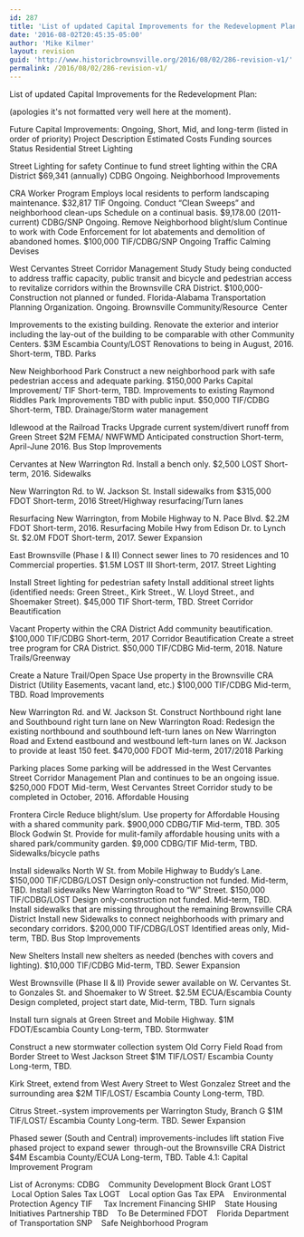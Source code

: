 ```yaml
---
id: 287
title: 'List of updated Capital Improvements for the Redevelopment Plan'
date: '2016-08-02T20:45:35-05:00'
author: 'Mike Kilmer'
layout: revision
guid: 'http://www.historicbrownsville.org/2016/08/02/286-revision-v1/'
permalink: /2016/08/02/286-revision-v1/
---
```


List of updated Capital Improvements for the Redevelopment Plan:

(apologies it's not formatted very well here at the moment).

Future Capital Improvements: Ongoing, Short, Mid, and long-term (listed in order of priority)
Project
Description
Estimated Costs
Funding sources
Status
Residential Street Lighting




Street Lighting for safety
Continue to fund street lighting within the CRA District
$69,341
(annually)
CDBG
Ongoing.
Neighborhood Improvements




CRA Worker Program
Employs local residents to perform landscaping maintenance.
$32,817
TIF
Ongoing.
Conduct “Clean Sweeps” and neighborhood clean-ups
Schedule on a continual basis.
$9,178.00 (2011-current)
CDBG/SNP
Ongoing.
Remove Neighborhood blight/slum
Continue to work with Code Enforcement for lot abatements and demolition of abandoned homes.
$100,000
TIF/CDBG/SNP
Ongoing
Traffic Calming Devises




West Cervantes Street Corridor Management Study
Study being conducted to address traffic capacity, public transit and bicycle and pedestrian access to revitalize corridors within the Brownsville CRA District.
$100,000-Construction not planned or funded.
Florida-Alabama Transportation Planning Organization.
Ongoing.
Brownsville Community/Resource  Center




Improvements to the existing building.
Renovate the exterior and interior including the lay-out of the building to be comparable with other Community Centers.
$3M
Escambia County/LOST
Renovations to being in August, 2016. Short-term, TBD.
Parks




New Neighborhood Park
Construct a new neighborhood park with safe pedestrian access and adequate parking.
$150,000
Parks Capital Improvement/
TIF
Short-term, TBD.
Improvements to existing Raymond Riddles Park
Improvements TBD with public input.
$50,000
TIF/CDBG
Short-term, TBD.
Drainage/Storm water management




Idlewood at the Railroad Tracks
Upgrade current system/divert runoff from Green Street
$2M
FEMA/
NWFWMD
Anticipated construction Short-term, April-June 2016.
Bus Stop Improvements




Cervantes at New Warrington Rd.
Install a bench only.
$2,500
LOST
Short-term, 2016.
Sidewalks




New Warrington Rd. to W. Jackson St.
Install sidewalks from
$315,000
FDOT
Short-term, 2016
Street/Highway resurfacing/Turn lanes




Resurfacing
New Warrington, from Mobile Highway to N. Pace Blvd.
$2.2M
FDOT
Short-term, 2016.
Resurfacing
Mobile Hwy from Edison Dr. to Lynch St.
$2.0M
FDOT
Short-term, 2017.
Sewer Expansion




East Brownsville (Phase I &amp; II)
Connect sewer lines to 70 residences and 10 Commercial properties.
$1.5M
LOST III
Short-term, 2017.
Street Lighting




Install Street lighting for pedestrian safety
Install additional street lights (identified needs: Green Street., Kirk Street., W. Lloyd Street., and Shoemaker Street).
$45,000
TIF
Short-term, TBD.
Street Corridor Beautification




Vacant Property within the CRA District
Add community beautification.
$100,000
TIF/CDBG
Short-term, 2017
Corridor Beautification
Create a street tree program for CRA District.
$50,000
TIF/CDBG
Mid-term, 2018.
Nature Trails/Greenway




Create a Nature Trail/Open Space
Use property in the Brownsville CRA District (Utility Easements, vacant land, etc.)
$100,000
TIF/CDBG
Mid-term, TBD.
Road Improvements




New Warrington Rd. and W. Jackson St.
Construct Northbound right lane and Southbound right turn lane on New Warrington Road: Redesign the existing northbound and southbound left-turn lanes on New Warrington Road and Extend eastbound and westbound left-turn lanes on W. Jackson to provide at least 150 feet.
$470,000
FDOT
Mid-term, 2017/2018
Parking




Parking places
Some parking will be addressed in the West Cervantes Street Corridor Management Plan and continues to be an ongoing issue.
$250,000
FDOT
Mid-term, West Cervantes Street Corridor study to be completed in October, 2016.
Affordable Housing




Frontera Circle
Reduce blight/slum. Use property for Affordable Housing with a shared community park.
$900,000
CDBG/TIF
Mid-term, TBD.
305 Block Godwin St.
Provide for mulit-family affordable housing units with a shared park/community garden.
$9,000
CDBG/TIF
Mid-term, TBD.
Sidewalks/bicycle paths




Install sidewalks
North W St. from Mobile Highway to Buddy’s Lane.
$150,000
TIF/CDBG/LOST
Design only-construction not funded. Mid-term, TBD.
Install sidewalks
New Warrington Road to “W” Street.
$150,000
TIF/CDBG/LOST
Design only-construction not funded. Mid-term, TBD.
Install sidewalks that are missing throughout the remaining Brownsville CRA District
Install new Sidewalks to connect neighborhoods with primary and secondary corridors.
$200,000
TIF/CDBG/LOST
Identified areas only, Mid-term, TBD.
Bus Stop Improvements




New Shelters
Install new shelters as needed (benches with covers and lighting).
$10,000
TIF/CDBG
Mid-term, TBD.
Sewer Expansion




West Brownsville (Phase II &amp; II)
Provide sewer available on W. Cervantes St. to Gonzales St. and Shoemaker to W Street.
$2.5M
ECUA/Escambia County
Design completed, project start date, Mid-term, TBD.
Turn signals





Install turn signals at Green Street and Mobile Highway.
$1M
FDOT/Escambia County
Long-term, TBD.
Stormwater




Construct a new stormwater collection system
Old Corry Field Road from Border Street to West Jackson Street
$1M
TIF/LOST/
Escambia County
Long-term, TBD.

Kirk Street, extend from West Avery Street to West Gonzalez Street and the surrounding area
$2M
TIF/LOST/
Escambia County
Long-term, TBD.


Citrus Street.-system improvements per Warrington Study, Branch G
$1M
TIF/LOST/
Escambia County
Long-term. TBD.
Sewer Expansion




Phased sewer (South and Central) improvements-includes lift station
Five phased project to expand sewer  through-out the Brownsville CRA District
$4M
Escambia County/ECUA
Long-term, TBD.
Table 4.1: Capital Improvement Program

List of Acronyms:
CDBG    Community Development Block Grant
LOST    Local Option Sales Tax
LOGT    Local option Gas Tax
EPA    Environmental Protection Agency
TIF     Tax Increment Financing
SHIP    State Housing Initiatives Partnership
TBD    To Be Determined
FDOT    Florida Department of Transportation
SNP    Safe Neighborhood Program